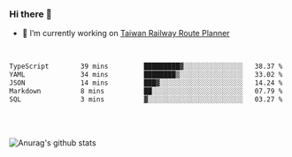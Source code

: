 ### Hi there 👋

- 🔭 I’m currently working on [Taiwan Railway Route Planner](https://github.com/Taiwan-Railway-Route-Planner)

<br/>

<!--START_SECTION:waka-->

```txt
TypeScript        39 mins         █████████▓░░░░░░░░░░░░░░░   38.37 %
YAML              34 mins         ████████▒░░░░░░░░░░░░░░░░   33.02 %
JSON              14 mins         ███▓░░░░░░░░░░░░░░░░░░░░░   14.24 %
Markdown          8 mins          ██░░░░░░░░░░░░░░░░░░░░░░░   07.79 %
SQL               3 mins          ▓░░░░░░░░░░░░░░░░░░░░░░░░   03.27 %
```

<!--END_SECTION:waka-->

<br/>
<br/>

![Anurag's github stats](https://github-readme-stats.vercel.app/api?username=DepickereSven&show_icons=true&theme=tokyonight)



<!--
**DepickereSven/DepickereSven** is a ✨ _special_ ✨ repository because its `README.md` (this file) appears on your GitHub profile.

Here are some ideas to get you started:

- 🔭 I’m currently working on ...
- 🌱 I’m currently learning ...
- 👯 I’m looking to collaborate on ...
- 🤔 I’m looking for help with ...
- 💬 Ask me about ...
- 📫 How to reach me: ...
- 😄 Pronouns: ...
- ⚡ Fun fact: ...
-->

